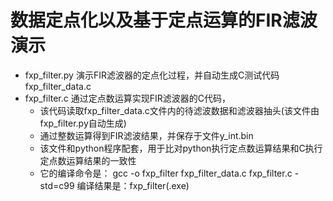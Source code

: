 # 数据定点化以及基于定点运算的FIR滤波演示
- fxp_filter.py 演示FIR滤波器的定点化过程，并自动生成C测试代码fxp_filter_data.c
- fxp_filter.c 通过定点数运算实现FIR滤波器的C代码，
    - 该代码读取fxp_filter_data.c文件内的待滤波数据和滤波器抽头(该文件由fxp_filter.py自动生成)
    - 通过整数运算得到FIR滤波结果，并保存于文件y_int.bin
    - 该文件和python程序配套，用于比对python执行定点数运算结果和C执行定点数运算结果的一致性
    - 它的编译命令是：
    gcc -o fxp_filter fxp_filter_data.c fxp_filter.c -std=c99
    编译结果是：fxp_filter(.exe)
